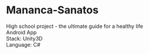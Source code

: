 # Mananca-Sanatos
High school project - the ultimate guide for a healthy life\
Android App\
Stack: Unity3D\
Language: C#
